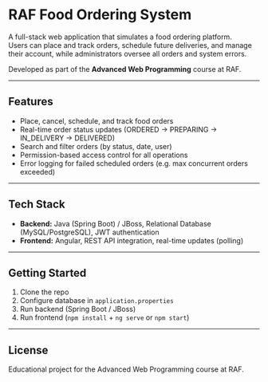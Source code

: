 # RAF Food Ordering System

A full-stack web application that simulates a food ordering platform.  
Users can place and track orders, schedule future deliveries, and manage their account, while administrators oversee all orders and system errors.  

Developed as part of the **Advanced Web Programming** course at RAF.

---

## Features
- Place, cancel, schedule, and track food orders  
- Real-time order status updates (ORDERED → PREPARING → IN_DELIVERY → DELIVERED)  
- Search and filter orders (by status, date, user)  
- Permission-based access control for all operations  
- Error logging for failed scheduled orders (e.g. max concurrent orders exceeded)  

---

## Tech Stack
- **Backend:** Java (Spring Boot) / JBoss, Relational Database (MySQL/PostgreSQL), JWT authentication  
- **Frontend:** Angular, REST API integration, real-time updates (polling)  

---

## Getting Started
1. Clone the repo  
2. Configure database in `application.properties`  
3. Run backend (Spring Boot / JBoss)  
4. Run frontend (`npm install` + `ng serve` or `npm start`)  

---

## License
Educational project for the Advanced Web Programming course at RAF.  
